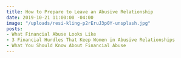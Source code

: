 ```yaml
---
title: How to Prepare to Leave an Abusive Relationship
date: 2019-10-21 11:00:00 -04:00
image: "/uploads/resi-kling-p2rEruJ3p0Y-unsplash.jpg"
posts:
- What Financial Abuse Looks Like
- 3 Financial Hurdles That Keep Women in Abusive Relationships
- What You Should Know About Financial Abuse
---
```


